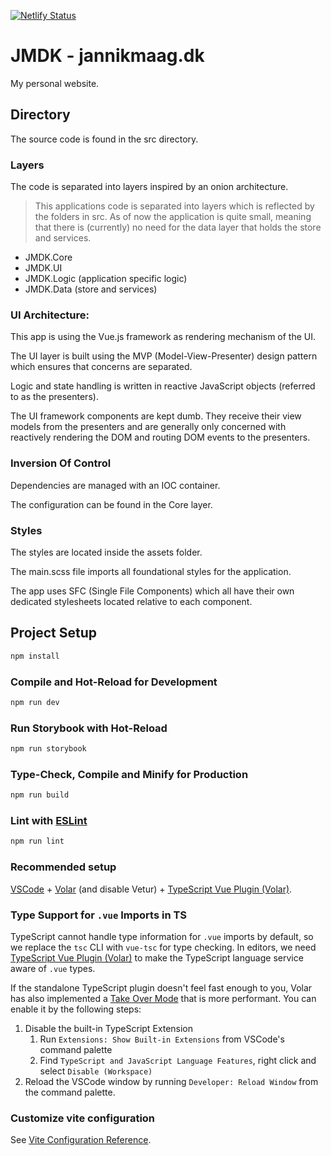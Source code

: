 [![Netlify Status](https://api.netlify.com/api/v1/badges/f0f6e118-d0e4-470c-a328-d1a3c6aaca3f/deploy-status?branch=main)](https://app.netlify.com/sites/jmdk/deploys)

# JMDK - jannikmaag.dk

My personal website.

## Directory

The source code is found in the src directory.

### Layers

The code is separated into layers inspired by an onion architecture.

> This applications code is separated into layers which is reflected by the folders in src.
> As of now the application is quite small, meaning that there is (currently) no need for
> the data layer that holds the store and services.

- JMDK.Core
- JMDK.UI
- JMDK.Logic (application specific logic)
- JMDK.Data (store and services)

### UI Architecture:

This app is using the Vue.js framework as rendering mechanism of the UI.

The UI layer is built using the MVP (Model-View-Presenter) design pattern which ensures that concerns are separated.

Logic and state handling is written in reactive JavaScript objects (referred to as the presenters).

The UI framework components are kept dumb. They receive their view models from the presenters and are generally only concerned with reactively rendering the DOM and routing DOM events to the presenters.

### Inversion Of Control

Dependencies are managed with an IOC container.

The configuration can be found in the Core layer.

### Styles

The styles are located inside the assets folder.

The main.scss file imports all foundational styles for the application.

The app uses SFC (Single File Components) which all have their own dedicated stylesheets located relative to each component.

## Project Setup

```sh
npm install
```

### Compile and Hot-Reload for Development

```sh
npm run dev
```

### Run Storybook with Hot-Reload

```sh
npm run storybook
```

### Type-Check, Compile and Minify for Production

```sh
npm run build
```

### Lint with [ESLint](https://eslint.org/)

```sh
npm run lint
```

### Recommended setup

[VSCode](https://code.visualstudio.com/) + [Volar](https://marketplace.visualstudio.com/items?itemName=Vue.volar) (and disable Vetur) + [TypeScript Vue Plugin (Volar)](https://marketplace.visualstudio.com/items?itemName=Vue.vscode-typescript-vue-plugin).

### Type Support for `.vue` Imports in TS

TypeScript cannot handle type information for `.vue` imports by default, so we replace the `tsc` CLI with `vue-tsc` for type checking. In editors, we need [TypeScript Vue Plugin (Volar)](https://marketplace.visualstudio.com/items?itemName=Vue.vscode-typescript-vue-plugin) to make the TypeScript language service aware of `.vue` types.

If the standalone TypeScript plugin doesn't feel fast enough to you, Volar has also implemented a [Take Over Mode](https://github.com/johnsoncodehk/volar/discussions/471#discussioncomment-1361669) that is more performant. You can enable it by the following steps:

1. Disable the built-in TypeScript Extension
   1. Run `Extensions: Show Built-in Extensions` from VSCode's command palette
   2. Find `TypeScript and JavaScript Language Features`, right click and select `Disable (Workspace)`
2. Reload the VSCode window by running `Developer: Reload Window` from the command palette.

### Customize vite configuration

See [Vite Configuration Reference](https://vitejs.dev/config/).
